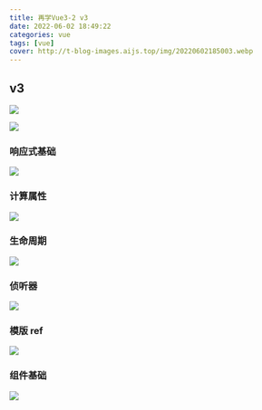 ```yaml
---
title: 再学Vue3-2 v3
date: 2022-06-02 18:49:22
categories: vue
tags: [vue]
cover: http://t-blog-images.aijs.top/img/20220602185003.webp
---
```


## v3

<img src="http://t-blog-images.aijs.top/img/20220602201338.webp" style="max-width:240px" />

![](http://t-blog-images.aijs.top/img/20220602191916.webp)

### 响应式基础

![](http://t-blog-images.aijs.top/img/20220602192006.webp)

### 计算属性

![](http://t-blog-images.aijs.top/img/20220602192306.webp)

### 生命周期

![](http://t-blog-images.aijs.top/img/20220602192315.webp)

### 侦听器

![](http://t-blog-images.aijs.top/img/20220602192323.webp)

### 模版 ref

![](http://t-blog-images.aijs.top/img/20220602192333.webp)

### 组件基础

![](http://t-blog-images.aijs.top/img/20220602192342.webp)
